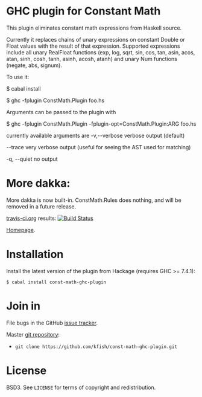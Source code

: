 # GHC plugin for Constant Math

This plugin eliminates constant math expressions from Haskell source.

Currently it replaces chains of unary expressions on constant Double or Float values
with the result of that expression. Supported expressions include all unary RealFloat
functions (exp, log, sqrt, sin, cos, tan, asin, acos, atan, sinh, cosh, tanh, asinh, acosh,
atanh) and unary Num functions (negate, abs, signum).

To use it:

  $ cabal install

  $ ghc -fplugin ConstMath.Plugin foo.hs

Arguments can be passed to the plugin with

  $ ghc -fplugin ConstMath.Plugin -fplugin-opt=ConstMath.Plugin:ARG foo.hs

currently available arguments are
  -v,--verbose
      verbose output (default)

  --trace
      very verbose output (useful for seeing the AST used for matching)

  -q, --quiet
      no output

# More dakka:

More dakka is now built-in.  ConstMath.Rules does nothing, and will be removed
in a future release.

[travis-ci.org](http://travis-ci.org) results: [![Build
Status](https://secure.travis-ci.org/kfish/const-math-ghc-plugin.png?branch=master)](http://travis-ci.org/kfish/const-math-ghc-plugin)

[Homepage][main page].

# Installation

Install the latest version of the plugin from Hackage (requires GHC >= 7.4.1):

    $ cabal install const-math-ghc-plugin

# Join in

File bugs in the GitHub [issue tracker][].

Master [git repository][gh]:

* `git clone https://github.com/kfish/const-math-ghc-plugin.git`

# License

BSD3. See `LICENSE` for terms of copyright and redistribution.

[main page]: http://kfish.github.com/const-math-ghc-plugin
[issue tracker]: http://github.com/kfish/const-math-ghc-plugin/issues
[gh]: http://github.com/kfish/const-math-ghc-plugin
